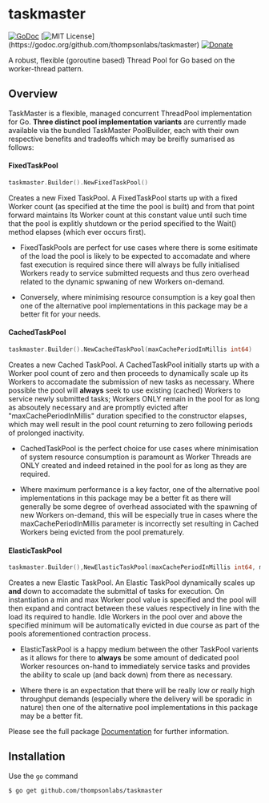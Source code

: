 # taskmaster
[![GoDoc](https://godoc.org/github.com/thompsonlabs/taskmaster?status.png)](https://godoc.org/github.com/thompsonlabs/taskmaster)
[![MIT License](https://img.shields.io/apm/l/atomic-design-ui.svg?)](https://godoc.org/github.com/thompsonlabs/taskmaster)
[![Donate](https://img.shields.io/badge/$-support-ff69b4.svg?style=flat)](https://paypal.me/ThompsonLabsUK?locale.x=en_GB)  


A robust, flexible (goroutine based) Thread Pool for Go based on the worker-thread pattern. 

## Overview

TaskMaster is a flexible, managed concurrent ThreadPool implementation for Go. **Three distinct pool implementation variants** are currently
made available via the bundled TaskMaster PoolBuilder, each with their own respective benefits and tradeoffs which may be breifly sumarised as follows:

#### FixedTaskPool

```go
taskmaster.Builder().NewFixedTaskPool()
```
Creates a new Fixed TaskPool. A FixedTaskPool starts up with a fixed Worker count (as specified at the time the pool is built) and from that point forward maintains Its Worker count at this constant value until such time that the pool is explitly shutdown or the period specified to the Wait() method elapses (which ever occurs first).

*    FixedTaskPools are perfect for use cases where there is some esitimate of the load the
     pool is likely to be expected to accomadate and where fast execution is required since
     there will always be fully initialised Workers ready to service submitted requests and thus
     zero overhead related to the dynamic spwaning of new Workers on-demand.

*    Conversely, where minimising resource consumption is a key goal then one of the alternative
     pool implementations in this package may be a better fit for your needs.


#### CachedTaskPool

```go
taskmaster.Builder().NewCachedTaskPool(maxCachePeriodInMillis int64)
```
Creates a new Cached TaskPool. A CachedTaskPool initially starts up with a Worker pool count of zero and then proceeds to dynamically scale up its Workers to accomadate the submission of new tasks as necessary. Where possible the pool will **always** seek to use existing (cached) Workers to service newly submitted tasks; Workers ONLY remain in the pool for as long as absoutely necessary and are promptly evicted after "maxCachePeriodInMillis" duration specified to the constructor elapses, which may well result in the pool count returning to zero following periods of prolonged inactivity.

*    CachedTaskPool is the perfect choice for use cases where minimisation of system resource
     consumption is paramount as Worker Threads are ONLY created and indeed retained in the pool for as
     long as they are required.

*    Where maximum performance is a key factor, one of the alternative pool implementations in this package may be a better
     fit as there will generally be some degree of overhead associated with the spawning of new Workers on-demand,
     this will be especially true in cases where the maxCachePeriodInMillis parameter is incorrectly set resulting in
     Cached Workers being evicted from the pool prematurely.


#### ElasticTaskPool

```go
taskmaster.Builder(),NewElasticTaskPool(maxCachePeriodInMillis int64, minWorkerCount int)
```
Creates a new Elastic TaskPool. An Elastic TaskPool dynamically scales up **and** down to accomadate the submittal of tasks for execution. On instantiation a min and max Worker pool value is specified and the pool will then expand and contract between these values respectively in line with the load its required to handle. Idle Workers in the pool over and above the specified minimum will be automatically evicted in due course as part of the pools aforementioned contraction process.

*    ElasticTaskPool is a happy medium between the other TaskPool varients as it allows for there to **always** be some amount 
     of dedicated pool Worker resources on-hand to immediately service tasks and provides the ability to scale up (and back down) from there as necessary.

*    Where there is an expectation that there will be really low or really high throughput demands (especially where the delivery will be sporadic
     in nature) then one of the alternative pool implementations in this package may be a better fit.

Please see the full package [Documentation](https://godoc.org/github.com/thompsonlabs/taskmaster) for further information.


## Installation

Use the `go` command

```
$ go get github.com/thompsonlabs/taskmaster
```



















